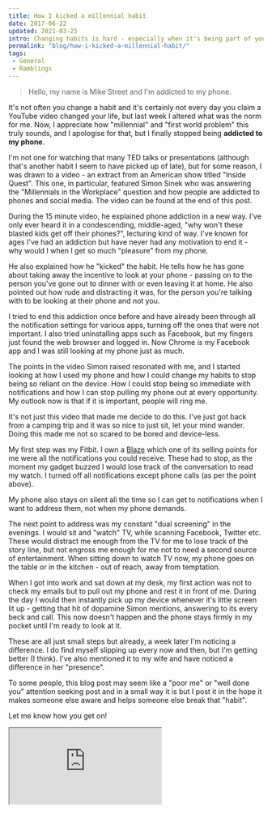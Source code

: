 ```yaml
---
title: How I kicked a millennial habit
date: 2017-06-22
updated: 2021-03-25
intro: Changing habits is hard - especially when it's being part of your lifestyle for so long. After watching a video, I decided to address my reliance on social media and mobile phones.
permalink: "blog/how-i-kicked-a-millennial-habit/"
tags:
 - General
 - Ramblings
---
```


> Hello, my name is Mike Street and I'm addicted to my phone.

It's not often you change a habit and it's certainly not every day you claim a YouTube video changed your life, but last week I altered what was the norm for me. Now, I appreciate how "millennial" and "first world problem" this truly sounds, and I apologise for that, but I finally stopped being **addicted to my phone**.

I'm not one for watching that many TED talks or presentations (although that's another habit I seem to have picked up of late), but for some reason, I was drawn to a video - an extract from an American show titled "Inside Quest". This one, in particular, featured Simon Sinek who was answering the "Millennials in the Workplace" question and how people are addicted to phones and social media. The video can be found at the end of this post.

During the 15 minute video, he explained phone addiction in a new way. I've only ever heard it in a condescending, middle-aged, "why won't these blasted kids get off their phones?", lecturing kind of way. I've known for ages I've had an addiction but have never had any motivation to end it - why would I when I get so much "pleasure" from my phone.

He also explained how he "kicked" the habit. He tells how he has gone about taking away the incentive to look at your phone - passing on to the person you've gone out to dinner with or even leaving it at home. He also pointed out how rude and distracting it was, for the person you're talking with to be looking at their phone and not you.

I tried to end this addiction once before and have already been through all the notification settings for various apps, turning off the ones that were not important. I also tried uninstalling apps such as Facebook, but my fingers just found the web browser and logged in. Now Chrome _is_ my Facebook app and I was still looking at my phone just as much.

The points in the video Simon raised resonated with me, and I started looking at how I used my phone and how I could change my habits to stop being so reliant on the device. How I could stop being so immediate with notifications and how I can stop pulling my phone out at every opportunity. My outlook now is that if it is important, people will ring me.

It's not just this video that made me decide to do this. I've just got back from a camping trip and it was so nice to just sit, let your mind wander. Doing this made me not so scared to be bored and device-less.

My first step was my Fitbit. I own a [Blaze](https://www.fitbit.com/pl/shop/blaze) which one of its selling points for me were all the notifications you could receive. These had to stop, as the moment my gadget buzzed I would lose track of the conversation to read my watch. I turned off all notifications except phone calls (as per the point above).

My phone also stays on silent all the time so I can get to notifications when I want to address them, not when my phone demands.

The next point to address was my constant "dual screening" in the evenings. I would sit and "watch" TV, while scanning Facebook, Twitter etc. These would distract me enough from the TV for me to lose track of the story line, but not engross me enough for me not to need a second source of entertainment. When sitting down to watch TV now, my phone goes on the table or in the kitchen - out of reach, away from temptation.

When I got into work and sat down at my desk, my first action was not to check my emails but to pull out my phone and rest it in front of me. During the day I would then instantly pick up my device whenever it's little screen lit up - getting that hit of dopamine Simon mentions, answering to its every beck and call. This now doesn't happen and the phone stays firmly in my pocket until I'm ready to look at it.

These are all just small steps but already, a week later I'm noticing a difference. I do find myself slipping up every now and then, but I'm getting better (I think). I've also mentioned it to my wife and have noticed a difference in her "presence".

To some people, this blog post may seem like a "poor me" or "well done you" attention seeking post and in a small way it is but I post it in the hope it makes someone else aware and helps someone else break that "habit".

Let me know how you get on!

<div class="video"><iframe src="https://www.youtube.com/embed/hER0Qp6QJNU"></iframe></div>
